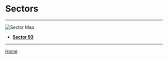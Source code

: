 # Sectors
___

![Sector Map](../Images/SectorMap.png)

- **[Sector 93](Sector93.md)**

___
[Home](../index.md)